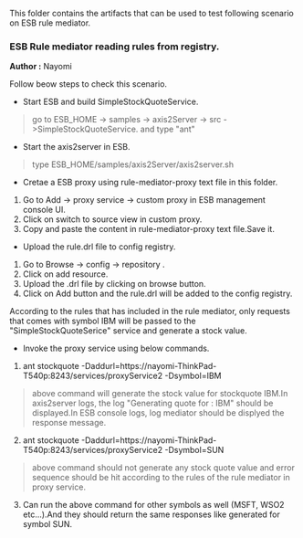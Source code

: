 This folder contains the artifacts that can be used to test following scenario on ESB rule mediator.
### ESB Rule mediator reading rules from registry.

**Author :** Nayomi

Follow beow steps to check this scenario.

- Start ESB and build SimpleStockQuoteService.
> go to ESB_HOME -> samples -> axis2Server -> src ->SimpleStockQuoteService. and type "ant"

- Start the axis2server in ESB.
> type ESB_HOME/samples/axis2Server/axis2server.sh

- Cretae a ESB proxy using rule-mediator-proxy text file in this folder.
1. Go to Add -> proxy service -> custom proxy in ESB management console UI.
2. Click on switch to source view in custom proxy.
3. Copy and paste the content in rule-mediator-proxy text file.Save it.

- Upload the rule.drl file to config registry.
 1. Go to Browse -> config -> repository .
 2. Click on add resource.
 3. Upload the .drl file by clicking on browse button.
 4. Click on Add button and the rule.drl will be added to the config registry.
 
According to the rules that has included in the rule mediator, only requests that comes with symbol IBM will be passed to the "SimpleStockQuoteSerice" service and generate a stock value.

- Invoke the proxy service using below commands.
1. ant stockquote -Daddurl=https://nayomi-ThinkPad-T540p:8243/services/proxyService2 -Dsymbol=IBM
 > above command will generate the stock value for stockquote IBM.In axis2server logs, the log "Generating quote for : IBM" should be displayed.In ESB console logs, log mediator should be displyed the response message.

2. ant stockquote -Daddurl=https://nayomi-ThinkPad-T540p:8243/services/proxyService2 -Dsymbol=SUN
> above command should not generate any stock quote value and error sequence should be hit according to the rules of the rule mediator in proxy service.

3. Can run the above command for other symbols as well (MSFT, WSO2 etc...).And they should return the same responses like generated for symbol SUN.


